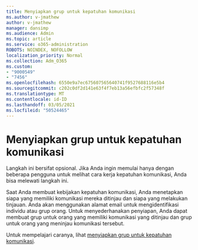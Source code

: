 ```yaml
---
title: Menyiapkan grup untuk kepatuhan komunikasi
ms.author: v-jmathew
author: v-jmathew
manager: dansimp
ms.audience: Admin
ms.topic: article
ms.service: o365-administration
ROBOTS: NOINDEX, NOFOLLOW
localization_priority: Normal
ms.collection: Adm_O365
ms.custom:
- "9000549"
- "7456"
ms.openlocfilehash: 6550e9a7ec675607565640741f9527688116e5b4
ms.sourcegitcommit: c202c0df2d141e63f4f7eb13a56efbfc2f57348f
ms.translationtype: MT
ms.contentlocale: id-ID
ms.lasthandoff: 03/05/2021
ms.locfileid: "50524465"
---
```

# <a name="set-up-groups-for-communication-compliance"></a>Menyiapkan grup untuk kepatuhan komunikasi

Langkah ini bersifat opsional. Jika Anda ingin memulai hanya dengan beberapa pengguna untuk melihat cara kerja kepatuhan komunikasi, Anda bisa melewati langkah ini.  
  
Saat Anda membuat kebijakan kepatuhan komunikasi, Anda menetapkan siapa yang memiliki komunikasi mereka ditinjau dan siapa yang melakukan tinjauan. Anda akan menggunakan alamat email untuk mengidentifikasi individu atau grup orang. Untuk menyederhanakan penyiapan, Anda dapat membuat grup untuk orang yang memiliki komunikasi yang ditinjau dan grup untuk orang yang meninjau komunikasi tersebut.  
  
Untuk mempelajari caranya, lihat [menyiapkan grup untuk kepatuhan komunikasi](https://go.microsoft.com/fwlink/?linkid=2129594).
